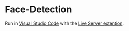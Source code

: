 # Face-Detection

 Run in <a href src="https://code.visualstudio.com/">Visual Studio Code</a> with the <a href src="https://marketplace.visualstudio.com/items?itemName=ritwickdey.LiveServer">Live Server extention</a>.
